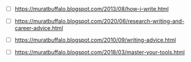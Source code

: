 - [ ] <https://muratbuffalo.blogspot.com/2013/08/how-i-write.html>
- [ ] <https://muratbuffalo.blogspot.com/2020/06/research-writing-and-career-advice.html>
- [ ] <https://muratbuffalo.blogspot.com/2010/09/writing-advice.html>
- [ ] <https://muratbuffalo.blogspot.com/2018/03/master-your-tools.html>


